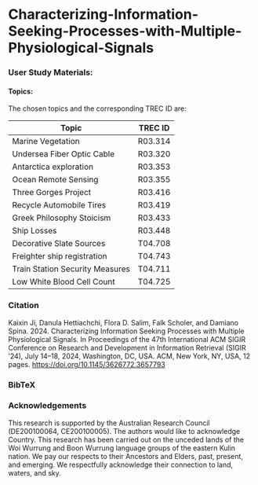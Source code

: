 # Characterizing-Information-Seeking-Processes-with-Multiple-Physiological-Signals



### User Study Materials:

#### Topics:
The chosen topics and the corresponding TREC ID are:

|Topic|TREC ID|
| --- | --- |
|Marine Vegetation|R03.314|
|Undersea Fiber Optic Cable|R03.320|
|Antarctica exploration|R03.353|
|Ocean Remote Sensing|R03.355|
|Three Gorges Project|R03.416|
|Recycle Automobile Tires|R03.419|
|Greek Philosophy Stoicism|R03.433|
|Ship Losses|R03.448|
|Decorative Slate Sources|T04.708|
|Freighter ship registration|T04.743|
|Train Station Security Measures|T04.711|
|Low White Blood Cell Count|T04.725|

### Citation
Kaixin Ji, Danula Hettiachchi, Flora D. Salim, Falk Scholer, and Damiano Spina. 2024. Characterizing Information Seeking Processes with Multiple Physiological Signals. In Proceedings of the 47th International ACM SIGIR Conference on Research and Development in Information Retrieval (SIGIR ’24), July 14–18, 2024, Washington, DC, USA. ACM, New York, NY, USA, 12 pages. https://doi.org/10.1145/3626772.3657793

### BibTeX


### Acknowledgements
This research is supported by the Australian Research Council (DE200100064, CE200100005). The authors would like to acknowledge Country. This research has been carried out on the unceded lands of the Woi Wurrung and Boon Wurrung language groups of the eastern Kulin nation. We pay our respects to their Ancestors and Elders, past, present, and emerging. We respectfully acknowledge their connection to land, waters, and sky.
